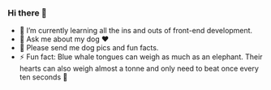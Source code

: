 ### Hi there 👋

- 🌱 I’m currently learning all the ins and outs of front-end development.
- 💬 Ask me about my dog :heart:
- :love_letter: Please send me dog pics and fun facts.
- ⚡ Fun fact: Blue whale tongues can weigh as much as an elephant. Their hearts can also weigh almost a tonne and only need to beat once every ten seconds :whale2:

